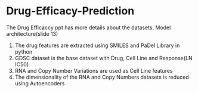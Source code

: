 # Drug-Efficacy-Prediction

The Drug Efficaccy ppt has more details about the datasets, Model architecture(slide 13)

1) The drug features are extracted using SMILES and PaDel Library in python
2) GDSC dataset is the base dataset with Drug, Cell Line and Response(LN IC50)
3) RNA and Copy Number Variations are used as Cell Line features
4) The dimensionality of the RNA and Copy Numbers datasets is reduced using Autoencoders
